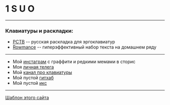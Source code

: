 # 1 S U O

***

### Клавиатуры и раскладки:
- [РСТВ](/md/rstv.md) -- русская раскладка для эргоклавиатур
- [Rowmance](/md/rowmance.md) -- гиперэффективный набор текста на домашнем ряду

---

- Мой [инстаграм](https://instagram.com/1suo) с граффити и редкими мемами в сторис
- Моя [личная телега](https://t.me/i1991)
- Мой [канал про клавиатуры](https://t.me/keysurfer)
- Мой пустой [гитхаб](https://github.com/1suo)
- Мой пустой [икс](https://x.com/_1suo)

***

[Шаблон этого сайта](https://github.com/1suo/site)
